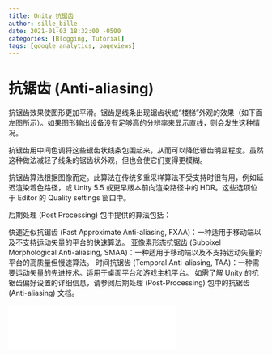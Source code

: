 ```yaml
---
title: Unity 抗锯齿
author: sille_bille
date: 2021-01-03 18:32:00 -0500
categories: [Blogging, Tutorial]
tags: [google analytics, pageviews]
---
```


# 抗锯齿 (Anti-aliasing)
 抗锯齿效果使图形更加平滑。锯齿是线条出现锯齿状或“楼梯”外观的效果（如下面左图所示）。如果图形输出设备没有足够高的分辨率来显示直线，则会发生这种情况。

抗锯齿用中间色调将这些锯齿状线条包围起来，从而可以降低锯齿明显程度。虽然这种做法减轻了线条的锯齿状外观，但也会使它们变得更模糊。

抗锯齿算法根据图像而定。此算法在传统多重采样算法不受支持时很有用，例如延迟渲染着色路径，或 Unity 5.5 或更早版本前向渲染路径中的 HDR。这些选项位于 Editor 的 Quality settings 窗口中。

后期处理 (Post Processing) 包中提供的算法包括：

快速近似抗锯齿 (Fast Approximate Anti-aliasing, FXAA)：一种适用于移动端以及不支持运动矢量的平台的快速算法。
亚像素形态抗锯齿 (Subpixel Morphological Anti-aliasing, SMAA)：一种适用于移动端以及不支持运动矢量的平台的高质量但慢速算法。
时间抗锯齿 (Temporal Anti-aliasing, TAA)：一种需要运动矢量的先进技术。适用于桌面平台和游戏主机平台。
如需了解 Unity 的抗锯齿偏好设置的详细信息，请参阅后期处理 (Post-Processing) 包中的抗锯齿 (Anti-aliasing) 文档。
<iframe frameborder="no" border="0" marginwidth="0" marginheight="0" width=330 height=86 src="//music.163.com/outchain/player?type=2&id=475479888&auto=1&height=66"></iframe>